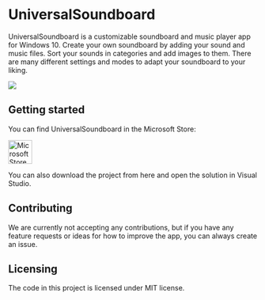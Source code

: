 # UniversalSoundboard

UniversalSoundboard is a customizable soundboard and music player app for Windows 10.
Create your own soundboard by adding your sound and music files. Sort your sounds in categories and add images to them. There are many different settings and modes to adapt your soundboard to your liking.

![](https://rp2pbg.am.files.1drv.com/y4mdv_ItUjzEEJdG-mBZ0g1_K4PxjmXN0hXJX2zjrO2AlQ1-3y9VglPX7bIxHfBVize9sjQtCVgi9WWWhO6CtuygyvFcwL3nBeHK03lQQDc8IWNq0XjIq71bgtc3uo4dTeQ7vfvAeODnHU2vP2F_9onVSYh7NFY_R96ScRzA5JVrw99x1O41Vztbm3Qu4PQYV6o1ZIYquVC7z7LJ4rpI9lLSg?width=1920&height=1080&cropmode=none)

## Getting started

You can find UniversalSoundboard in the Microsoft Store:

<a href='//www.microsoft.com/store/apps/9nblggh51005?cid=storebadge&ocid=badge'><img src='https://dav-apps.tech/assets/images/MicrosoftStoreBadge.png' alt='Microsoft Store badge' height="48" /></a>

You can also download the project from here and open the solution in Visual Studio.

## Contributing

We are currently not accepting any contributions, but if you have any feature requests or ideas for how to improve the app, you can always create an issue.

## Licensing

The code in this project is licensed under MIT license.
